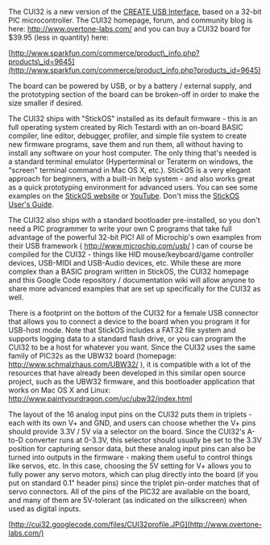 The CUI32 is a new version of the [CREATE USB Interface](http://www.create.ucsb.edu/~dano/CUI/), based on a 32-bit PIC microcontroller.
The CUI32 homepage, forum, and community blog is here:  http://www.overtone-labs.com/
and you can buy a CUI32 board for $39.95 (less in quantity) here:

[http://www.sparkfun.com/commerce/product\_info.php?products\_id=9645](http://www.sparkfun.com/commerce/product_info.php?products_id=9645)

The board can be powered by USB, or by a battery / external supply, and the prototyping section of the board can be broken-off in order to make the size smaller if desired.

The CUI32 ships with "StickOS" installed as its default firmware - this is an full operating system created by Rich Testardi with an on-board BASIC compiler, line editor, debugger, profiler, and simple file system to create new firmware programs, save them and run them, all without having to install any software on your host computer. The only thing that's needed is a standard terminal emulator (Hyperterminal or Teraterm on windows, the "screen" terminal command in Mac OS X, etc.).  StickOS is a very elegant approach for beginners, with a built-in help system - and also works great as a quick prototyping environment for advanced users. You can see some examples on the [StickOS website](http://cpustick.com/) or [YouTube](http://www.youtube.com/watch?v=nSgha8qjB3E).  Don't miss the [StickOS User's Guide](http://cpustick.com/stickos.htm).

The CUI32 also ships with a standard bootloader pre-installed, so you don't need a PIC programmer to write your own C programs that take full advantage of the powerful 32-bit PIC!  All of Microchip's own examples from their USB framework ( http://www.microchip.com/usb/ ) can of course be compiled for the CUI32 - things like HID mouse/keyboard/game controller devices, USB-MIDI and USB-Audio devices, etc. While these are more complex than a BASIC program written in StickOS, the CUI32 homepage and this Google Code repository / documentation wiki will allow anyone to share more advanced examples that are set up specifically for the CUI32 as well.

There is a footprint on the bottom of the CUI32 for a female USB connector that allows you to connect a device to the board when you program it for USB-host mode. Note that StickOS includes a FAT32 file system and supports logging data to a standard flash drive, or you can program the CUI32 to be a host for whatever you want. Since the CUI32 uses the same family of PIC32s as the UBW32 board (homepage: http://www.schmalzhaus.com/UBW32/ ), it is compatible with a lot of the resources that have already been developed in this similar open source project, such as the UBW32 firmware, and this bootloader application that works on Mac OS X and Linux:  http://www.paintyourdragon.com/uc/ubw32/index.html

The layout of the 16 analog input pins on the CUI32 puts them in triplets - each with its own V+ and GND, and users can choose whether the V+ pins should provide 3.3V / 5V via a selector on the board.  Since the CUI32's A-to-D converter runs at 0-3.3V, this selector should usually be set to the 3.3V position for capturing sensor data, but these analog input pins can also be turned into outputs in the firmware - making them useful to control things like servos, etc.  In this case, choosing the 5V setting for V+ allows you to fully power any servo motors, which can plug directly into the board (if you put on standard 0.1" header pins) since the triplet pin-order matches that of servo connectors. All of the pins of the PIC32 are available on the board, and many of them are 5V-tolerant (as indicated on the silkscreen) when used as digital inputs.


[http://cui32.googlecode.com/files/CUI32profile.JPG](http://www.overtone-labs.com/)
